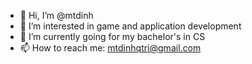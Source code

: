 - 👋 Hi, I’m @mtdinh
- 👀 I’m interested in game and application development
- 🌱 I’m currently going for my bachelor's in CS
- 📫 How to reach me: mtdinhqtri@gmail.com

<!---
mtdinh/mtdinh is a ✨ special ✨ repository because its `README.md` (this file) appears on your GitHub profile.
You can click the Preview link to take a look at your changes.
--->
